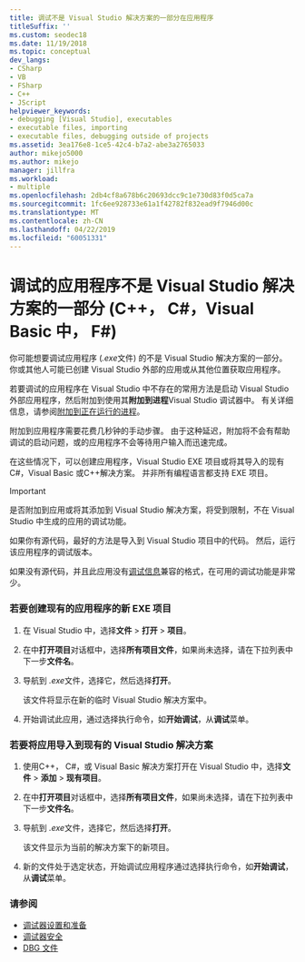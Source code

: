 ```yaml
---
title: 调试不是 Visual Studio 解决方案的一部分在应用程序
titleSuffix: ''
ms.custom: seodec18
ms.date: 11/19/2018
ms.topic: conceptual
dev_langs:
- CSharp
- VB
- FSharp
- C++
- JScript
helpviewer_keywords:
- debugging [Visual Studio], executables
- executable files, importing
- executable files, debugging outside of projects
ms.assetid: 3ea176e8-1ce5-42c4-b7a2-abe3a2765033
author: mikejo5000
ms.author: mikejo
manager: jillfra
ms.workload:
- multiple
ms.openlocfilehash: 2db4cf8a678b6c20693dcc9c1e730d83f0d5ca7a
ms.sourcegitcommit: 1fc6ee928733e61a1f42782f832ead9f7946d00c
ms.translationtype: MT
ms.contentlocale: zh-CN
ms.lasthandoff: 04/22/2019
ms.locfileid: "60051331"
---
```

# <a name="debug-an-app-that-isnt-part-of-a-visual-studio-solution-c-c-visual-basic-f"></a>调试的应用程序不是 Visual Studio 解决方案的一部分 (C++， C#，Visual Basic 中， F#)

你可能想要调试应用程序 (*.exe*文件) 的不是 Visual Studio 解决方案的一部分。 你或其他人可能已创建 Visual Studio 外部的应用或从其他位置获取应用程序。

若要调试的应用程序在 Visual Studio 中不存在的常用方法是启动 Visual Studio 外部应用程序，然后附加到使用其**附加到进程**Visual Studio 调试器中。 有关详细信息，请参阅[附加到正在运行的进程](../debugger/attach-to-running-processes-with-the-visual-studio-debugger.md)。

附加到应用程序需要花费几秒钟的手动步骤。 由于这种延迟，附加将不会有帮助调试的启动问题，或的应用程序不会等待用户输入而迅速完成。

在这些情况下，可以创建应用程序，Visual Studio EXE 项目或将其导入的现有C#，Visual Basic 或C++解决方案。 并非所有编程语言都支持 EXE 项目。

>[!IMPORTANT]
>是否附加到应用或将其添加到 Visual Studio 解决方案，将受到限制，不在 Visual Studio 中生成的应用的调试功能。
>
>如果你有源代码，最好的方法是导入到 Visual Studio 项目中的代码。 然后，运行该应用程序的调试版本。
>
>如果没有源代码，并且此应用没有[调试信息](../debugger/how-to-set-debug-and-release-configurations.md)兼容的格式，在可用的调试功能是非常少。

### <a name="to-create-a-new-exe-project-for-an-existing-app"></a>若要创建现有的应用程序的新 EXE 项目

1. 在 Visual Studio 中，选择**文件** > **打开** > **项目**。

1. 在中**打开项目**对话框中，选择**所有项目文件**，如果尚未选择，请在下拉列表中下一步**文件名**。

1. 导航到 *.exe*文件，选择它，然后选择**打开**。

   该文件将显示在新的临时 Visual Studio 解决方案中。

1. 开始调试此应用，通过选择执行命令，如**开始调试**，从**调试**菜单。

### <a name="to-import-an-app-into-an-existing-visual-studio-solution"></a>若要将应用导入到现有的 Visual Studio 解决方案

1. 使用C++， C#，或 Visual Basic 解决方案打开在 Visual Studio 中，选择**文件** > **添加** > **现有项目**。

1. 在中**打开项目**对话框中，选择**所有项目文件**，如果尚未选择，请在下拉列表中下一步**文件名**。

1. 导航到 *.exe*文件，选择它，然后选择**打开**。

   该文件显示为当前的解决方案下的新项目。

1. 新的文件处于选定状态，开始调试应用程序通过选择执行命令，如**开始调试**，从**调试**菜单。

### <a name="see-also"></a>请参阅
- [调试器设置和准备](../debugger/debugger-settings-and-preparation.md)
- [调试器安全](../debugger/debugger-security.md)
- [DBG 文件](/previous-versions/visualstudio/visual-studio-2010/da528y14(v=vs.100))
